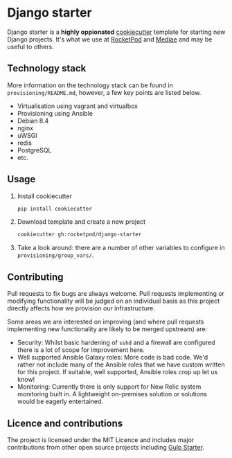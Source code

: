 # Django starter

Django starter is a **highly oppionated**
[cookiecutter](https://github.com/audreyr/cookiecutter) template for starting
new Django projects. It's what we use at [RocketPod](http://rocketpod.co.uk)
and [Mediae](http://mediae.org) and may be useful to others.

## Technology stack

More information on the technology stack can be found in
`provisioning/README.md`, however, a few key points are listed below.

 - Virtualisation using vagrant and virtualbox
 - Provisioning using Ansible
 - Debian 8.4
 - nginx
 - uWSGI
 - redis
 - PostgreSQL
 - etc.

## Usage

 1. Install cookiecutter

    ```bash
    pip install cookiecutter
    ```
 2. Download template and create a new project

    ```bash
    cookiecutter gh:rocketpod/django-starter
    ```
 3. Take a look around: there are a number of other variables to configure in
    `provisioning/group_vars/`.


## Contributing

Pull requests to fix bugs are always welcome. Pull requests implementing or
modifying functionality will be judged on an individual basis as this project
directly affects how we provision our infrastructure.

Some areas we are interested on improving (and where pull requests implementing
new functionality are likely to be merged upstream) are:

 - Security: Whilst basic hardening of `sshd` and a firewall are configured
   there is a lot of scope for improvement here.
 - Well supported Ansible Galaxy roles: More code is bad code. We'd rather not
   include many of the Ansible roles that we have custom written for this
   project. If suitable, well supported, Ansible roles crop up let us know!
 - Monitoring: Currently there is only support for New Relic system monitoring
   built in. A lightweight on-premises solution or solutions would be eagerly
   entertained.

## Licence and contributions

The project is licensed under the MIT Licence and includes major contributions
from other open source projects including
[Gulp Starter](https://github.com/vigetlabs/gulp-starter).
